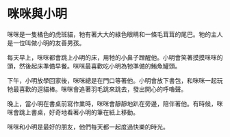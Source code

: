 # 咪咪與小明

咪咪是一隻橘色的虎斑貓，牠有著大大的綠色眼睛和一條毛茸茸的尾巴。牠的主人是一位叫做小明的友善男孩。

每天早上，咪咪都會跳上小明的床，用牠的小鼻子蹭醒他。小明會笑著摸摸咪咪的頭，然後起床準備早餐。咪咪最喜歡吃小明為牠準備的鮪魚罐頭。

下午，小明放學回家後，咪咪總是在門口等著他。小明會放下書包，和咪咪一起玩牠最喜歡的逗貓棒。咪咪會追著羽毛跳來跳去，發出開心的呼嚕聲。

晚上，當小明在書桌前寫作業時，咪咪會靜靜地趴在旁邊，陪伴著他。有時候，咪咪會跳上書桌，好奇地看著小明的筆在紙上移動。

咪咪和小明是最好的朋友，他們每天都一起度過快樂的時光。
